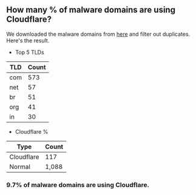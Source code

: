 ## How many % of malware domains are using Cloudflare?


We downloaded the malware domains from [here](https://urlhaus.abuse.ch) and filter out duplicates.
Here's the result.


[//]: # (start replacement)


- Top 5 TLDs

| TLD | Count |
| --- | --- |
| com | 573 |
| net | 57 |
| br | 51 |
| org | 41 |
| in | 30 |


- Cloudflare %

| Type | Count |
| --- | --- |
| Cloudflare | 117 |
| Normal | 1,088 |


### 9.7% of malware domains are using Cloudflare.